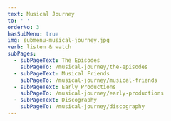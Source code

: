 ```yaml
---
text: Musical Journey
to: ' '
orderNo: 3
hasSubMenu: true
img: submenu-musical-journey.jpg
verb: listen & watch
subPages:
  - subPageText: The Episodes
    subPageTo: /musical-journey/the-episodes
  - subPageText: Musical Friends
    subPageTo: /musical-journey/musical-friends
  - subPageText: Early Productions
    subPageTo: /musical-journey/early-productions
  - subPageText: Discography
    subPageTo: /musical-journey/discography
---
```

